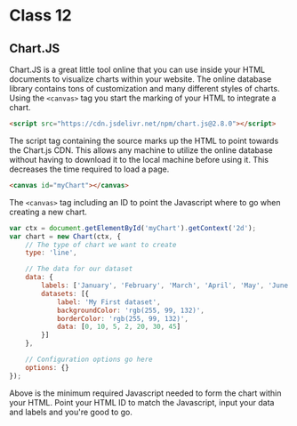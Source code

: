 # Class 12

## Chart.JS

Chart.JS is a great little tool online that you can use inside your HTML documents to visualize charts within your website. The online database library contains tons of customization and many different styles of charts. Using the `<canvas>` tag you start the marking of your HTML to integrate a chart.

```html
<script src="https://cdn.jsdelivr.net/npm/chart.js@2.8.0"></script>
```

The script tag containing the source marks up the HTML to point towards the Chart.js CDN. This allows any machine to utilize the online database without having to download it to the local machine before using it. This decreases the time required to load a page.

```html
<canvas id="myChart"></canvas>
```

The `<canvas>` tag including an ID to point the Javascript where to go when creating a new chart.

```js
var ctx = document.getElementById('myChart').getContext('2d');
var chart = new Chart(ctx, {
    // The type of chart we want to create
    type: 'line',

    // The data for our dataset
    data: {
        labels: ['January', 'February', 'March', 'April', 'May', 'June', 'July'],
        datasets: [{
            label: 'My First dataset',
            backgroundColor: 'rgb(255, 99, 132)',
            borderColor: 'rgb(255, 99, 132)',
            data: [0, 10, 5, 2, 20, 30, 45]
        }]
    },

    // Configuration options go here
    options: {}
});
```

Above is the minimum required Javascript needed to form the chart within your HTML. Point your HTML ID to match the Javascript, input your data and labels and you're good to go.